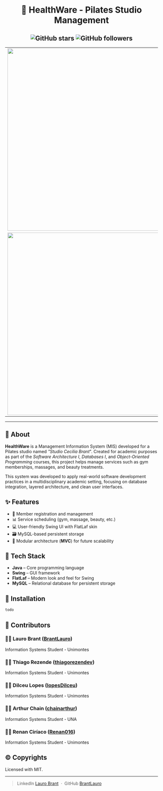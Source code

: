 <h1 align="center">🧘 HealthWare - Pilates Studio Management</h1>

<h2 align="center" >
    <img alt="GitHub stars" src="https://img.shields.io/github/stars/BrantLauro/HealthWare?style=social">
    <img alt="GitHub followers" src="https://img.shields.io/github/followers/BrantLauro?label=Follow%20me%20%3A%29&style=social">
</h2>
<table style="border: none;">
  <tr>
    <td>
      <img src="https://github.com/user-attachments/assets/6c0fd111-68d4-4398-ae1f-9b5bc45dbee5" width="600" />
    </td>
    <td>
      <img src="https://github.com/user-attachments/assets/042e0adf-323e-4ae8-ba7b-7bcd9d0c7143" width="600" />
    </td>
  </tr>
  <tr>
    <td>
      <img src="https://github.com/user-attachments/assets/128d4b49-4bd9-496a-a389-a4e266b0cd9b" width="600" />
    </td>
    <td>
      <img src="https://github.com/user-attachments/assets/47f821bd-1c69-45cb-94ca-945b773f5009" width="600" />
    </td>
  </tr>
</table>

---

## 📖 About

**HealthWare** is a Management Information System (MIS) developed for a Pilates studio named *"Studio Cecilia Brant*". Created for academic purposes as part of the *Software Architecture I*, *Databases I*, and *Object-Oriented Programming* courses, this project helps manage services such as gym memberships, massages, and beauty treatments.

This system was developed to apply real-world software development practices in a multidisciplinary academic setting, focusing on database integration, layered architecture, and clean user interfaces.


## ✨ Features

- 👤 Member registration and management
- 📊 Service scheduling (gym, massage, beauty, etc.)
- 💻 User-friendly Swing UI with FlatLaf skin
- 🗃️ MySQL-based persistent storage
- 🧩 Modular architecture (**MVC**) for future scalability

## 🔧 Tech Stack

- **Java** – Core programming language
- **Swing** – GUI framework
- **FlatLaf** – Modern look and feel for Swing
- **MySQL** – Relational database for persistent storage

## 🚀 Installation

```bash
todo
```

## 👥 Contributors

### 🧑‍💻 Lauro Brant ([BrantLauro](https://github.com/BrantLauro))
Information Systems Student - Unimontes  

### 🧑‍💻 Thiago Rezende ([thiagorezendev](https://github.com/thiagorezendev))  
Information Systems Student - Unimontes

### 🧑‍💻 Dilceu Lopes ([lopesDilceu](https://github.com/lopesDilceu))
Information Systems Student - Unimontes  

### 🧑‍💻 Arthur Chain ([chainarthur](https://github.com/chainarthur))  
Information Systems Student - UNA 

### 🧑‍💻 Renan Ciríaco ([Renan016](https://github.com/Renan016))
Information Systems Student - Unimontes  

## ©️ Copyrights

Licensed with MIT.

---

> LinkedIn [Lauro Brant](https://www.linkedin.com/in/lauro-brant-4858861b3/) &nbsp;&middot;&nbsp;
> GitHub [BrantLauro](https://github.com/BrantLauro) &nbsp;

